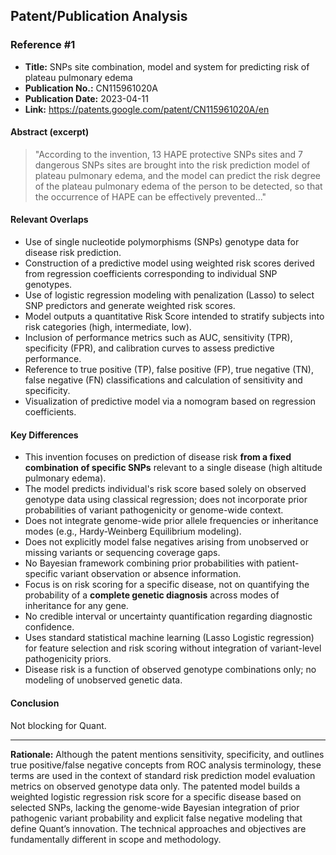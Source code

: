 ## Patent/Publication Analysis

### Reference #1

- **Title:** SNPs site combination, model and system for predicting risk of plateau pulmonary edema
- **Publication No.:** CN115961020A
- **Publication Date:** 2023-04-11
- **Link:** https://patents.google.com/patent/CN115961020A/en

#### Abstract (excerpt)

> "According to the invention, 13 HAPE protective SNPs sites and 7 dangerous SNPs sites are brought into the risk prediction model of plateau pulmonary edema, and the model can predict the risk degree of the plateau pulmonary edema of the person to be detected, so that the occurrence of HAPE can be effectively prevented..."

#### Relevant Overlaps

- Use of single nucleotide polymorphisms (SNPs) genotype data for disease risk prediction.
- Construction of a predictive model using weighted risk scores derived from regression coefficients corresponding to individual SNP genotypes.
- Use of logistic regression modeling with penalization (Lasso) to select SNP predictors and generate weighted risk scores.
- Model outputs a quantitative Risk Score intended to stratify subjects into risk categories (high, intermediate, low).
- Inclusion of performance metrics such as AUC, sensitivity (TPR), specificity (FPR), and calibration curves to assess predictive performance.
- Reference to true positive (TP), false positive (FP), true negative (TN), false negative (FN) classifications and calculation of sensitivity and specificity.
- Visualization of predictive model via a nomogram based on regression coefficients.

#### Key Differences

- This invention focuses on prediction of disease risk **from a fixed combination of specific SNPs** relevant to a single disease (high altitude pulmonary edema).
- The model predicts individual's risk score based solely on observed genotype data using classical regression; does not incorporate prior probabilities of variant pathogenicity or genome-wide context.
- Does not integrate genome-wide prior allele frequencies or inheritance modes (e.g., Hardy-Weinberg Equilibrium modeling).
- Does not explicitly model false negatives arising from unobserved or missing variants or sequencing coverage gaps.
- No Bayesian framework combining prior probabilities with patient-specific variant observation or absence information.
- Focus is on risk scoring for a specific disease, not on quantifying the probability of a **complete genetic diagnosis** across modes of inheritance for any gene.
- No credible interval or uncertainty quantification regarding diagnostic confidence.
- Uses standard statistical machine learning (Lasso Logistic regression) for feature selection and risk scoring without integration of variant-level pathogenicity priors.
- Disease risk is a function of observed genotype combinations only; no modeling of unobserved genetic data.

#### Conclusion

Not blocking for Quant.

---

**Rationale:** Although the patent mentions sensitivity, specificity, and outlines true positive/false negative concepts from ROC analysis terminology, these terms are used in the context of standard risk prediction model evaluation metrics on observed genotype data only. The patented model builds a weighted logistic regression risk score for a specific disease based on selected SNPs, lacking the genome-wide Bayesian integration of prior pathogenic variant probability and explicit false negative modeling that define Quant’s innovation. The technical approaches and objectives are fundamentally different in scope and methodology.

